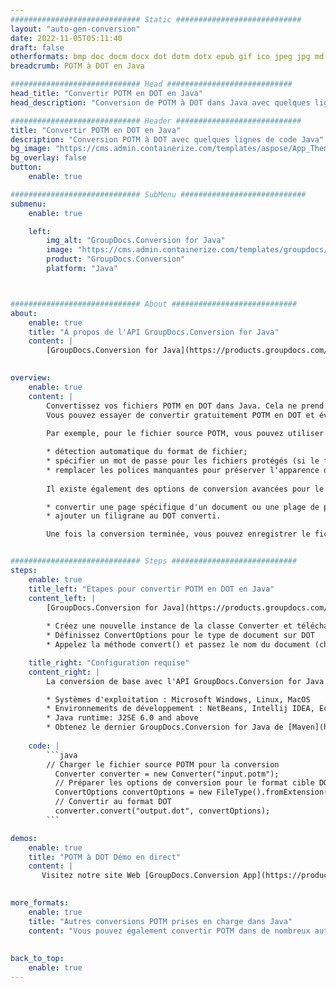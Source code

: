 ```yaml
---
############################# Static ############################
layout: "auto-gen-conversion"
date: 2022-11-05T05:11:40
draft: false
otherformats: bmp doc docm docx dot dotm dotx epub gif ico jpeg jpg md odt ott pdf png psd rtf tex tif tiff txt xps
breadcrumb: POTM à DOT en Java

############################# Head ############################
head_title: "Convertir POTM en DOT en Java"
head_description: "Conversion de POTM à DOT dans Java avec quelques lignes de code. Convertissez plus de 160 formats de fichiers à l'aide de l'API de conversion de documents GroupDocs pour Java"

############################# Header ############################
title: "Convertir POTM en DOT en Java"
description: "Conversion POTM à DOT avec quelques lignes de code Java"
bg_image: "https://cms.admin.containerize.com/templates/aspose/App_Themes/V3/images/bg/header1.png"
bg_overlay: false
button:
    enable: true

############################# SubMenu ############################
submenu:
    enable: true

    left:
        img_alt: "GroupDocs.Conversion for Java"
        image: "https://cms.admin.containerize.com/templates/groupdocs/images/product-logos/90x90-noborder/groupdocs-conversion-java.png"
        product: "GroupDocs.Conversion"
        platform: "Java"



############################# About ############################
about:
    enable: true
    title: "À propos de l'API GroupDocs.Conversion for Java"
    content: |
        [GroupDocs.Conversion for Java](https://products.groupdocs.com/conversion/java/) est une API de conversion de format de fichier avancée pour la conversion entre les formats d'image et de document populaires tels que Microsoft Office, OpenDocument, PDF, HTML, e-mail, CAO. et bien plus encore avec seulement quelques lignes de code. L'API native détecte automatiquement les formats des documents originaux et propose de nombreuses options de personnalisation des documents convertis. Outre la fonction d'extraction d'informations d'un document, il prend également en charge la mise en cache des résultats de conversion sur le disque local par défaut. Cependant, tout type de stockage de cache peut être pris en charge en implémentant les interfaces appropriées - Amazon S3, Dropbox, Google Drive, Windows Azure, Reddis ou tout autre.
    

overview:
    enable: true
    content: |
        Convertissez vos fichiers POTM en DOT dans Java. Cela ne prend que quelques lignes de code Java sur n'importe quelle plate-forme de votre choix, telle que Windows, Linux, macOS.
        Vous pouvez essayer de convertir gratuitement POTM en DOT et évaluer la qualité des résultats de conversion. En plus des scripts de conversion de fichiers simples, vous pouvez essayer des options plus sophistiquées pour charger le fichier source POTM et stocker la sortie DOT. 
        
        Par exemple, pour le fichier source POTM, vous pouvez utiliser les options de chargement suivantes :

        * détection automatique du format de fichier;
        * spécifier un mot de passe pour les fichiers protégés (si le format de fichier le prend en charge);
        * remplacer les polices manquantes pour préserver l'apparence du document.
        
        Il existe également des options de conversion avancées pour le fichier DOT :

        * convertir une page spécifique d'un document ou une plage de pages;
        * ajouter un filigrane au DOT converti.

        Une fois la conversion terminée, vous pouvez enregistrer le fichier DOT dans votre chemin de fichier local ou dans un stockage tiers tel que FTP, Amazon S3, Google Drive, Dropbox, etc. Veuillez noter - pour convertir POTM à DOT, vous n'avez pas besoin d'installer de logiciel supplémentaire, tel que MS Office, Open Office, Adobe Acrobat Reader, etc.


############################# Steps ############################
steps:
    enable: true
    title_left: "Étapes pour convertir POTM en DOT en Java"
    content_left: |
        [GroupDocs.Conversion for Java](https://products.groupdocs.com/conversion/java/) permet aux développeurs de convertir facilement le fichier POTM en DOT avec quelques lignes de code.
        
        * Créez une nouvelle instance de la classe Converter et téléchargez le fichier POTM avec le chemin complet
        * Définissez ConvertOptions pour le type de document sur DOT
        * Appelez la méthode convert() et passez le nom du document (chemin complet) et le format (DOT) en tant que paramètre

    title_right: "Configuration requise"
    content_right: |
        La conversion de base avec l'API GroupDocs.Conversion for Java peut être effectuée avec seulement quelques lignes de code. Nos API sont prises en charge sur toutes les principales plates-formes et systèmes d'exploitation. Avant d'exécuter le code ci-dessous, assurez-vous que les prérequis suivants sont installés sur votre système.

        * Systèmes d'exploitation : Microsoft Windows, Linux, MacOS
        * Environnements de développement : NetBeans, Intellij IDEA, Eclipse, etc.
        * Java runtime: J2SE 6.0 and above
        * Obtenez le dernier GroupDocs.Conversion for Java de [Maven](https://repository.groupdocs.com/webapp/#/artifacts/browse/tree/General/repo/com/groupdocs/groupdocs-conversion)
         
    code: |
        ```java    
        // Charger le fichier source POTM pour la conversion
          Converter converter = new Converter("input.potm");
          // Préparer les options de conversion pour le format cible DOT
          ConvertOptions convertOptions = new FileType().fromExtension("dot").getConvertOptions();
          // Convertir au format DOT
          converter.convert("output.dot", convertOptions);
        ```

demos:
    enable: true
    title: "POTM à DOT Démo en direct"
    content: |
       Visitez notre site Web [GroupDocs.Conversion App](https://products.groupdocs.app/conversion/family) et essayez la conversion POTM à DOT maintenant. La démo gratuite présente les avantages suivants
          

more_formats:
    enable: true
    title: "Autres conversions POTM prises en charge dans Java"
    content: "Vous pouvez également convertir POTM dans de nombreux autres formats de fichiers. Veuillez consulter la liste ci-dessous."
       
       
back_to_top:
    enable: true
---
```

